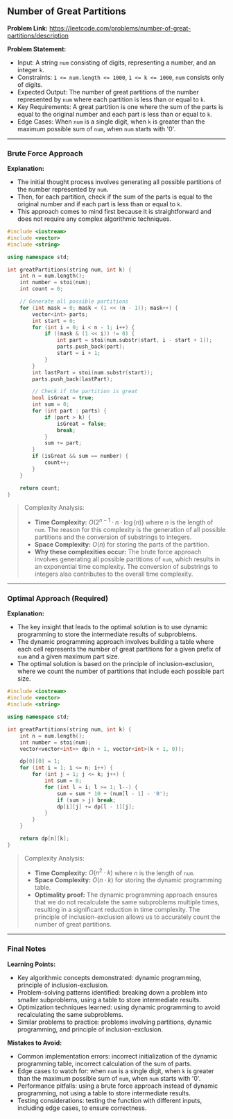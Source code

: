## Number of Great Partitions
**Problem Link:** https://leetcode.com/problems/number-of-great-partitions/description

**Problem Statement:**
- Input: A string `num` consisting of digits, representing a number, and an integer `k`.
- Constraints: `1 <= num.length <= 1000`, `1 <= k <= 1000`, `num` consists only of digits.
- Expected Output: The number of great partitions of the number represented by `num` where each partition is less than or equal to `k`.
- Key Requirements: A great partition is one where the sum of the parts is equal to the original number and each part is less than or equal to `k`.
- Edge Cases: When `num` is a single digit, when `k` is greater than the maximum possible sum of `num`, when `num` starts with '0'.

---

### Brute Force Approach

**Explanation:**
- The initial thought process involves generating all possible partitions of the number represented by `num`.
- Then, for each partition, check if the sum of the parts is equal to the original number and if each part is less than or equal to `k`.
- This approach comes to mind first because it is straightforward and does not require any complex algorithmic techniques.

```cpp
#include <iostream>
#include <vector>
#include <string>

using namespace std;

int greatPartitions(string num, int k) {
    int n = num.length();
    int number = stoi(num);
    int count = 0;

    // Generate all possible partitions
    for (int mask = 0; mask < (1 << (n - 1)); mask++) {
        vector<int> parts;
        int start = 0;
        for (int i = 0; i < n - 1; i++) {
            if ((mask & (1 << i)) != 0) {
                int part = stoi(num.substr(start, i - start + 1));
                parts.push_back(part);
                start = i + 1;
            }
        }
        int lastPart = stoi(num.substr(start));
        parts.push_back(lastPart);

        // Check if the partition is great
        bool isGreat = true;
        int sum = 0;
        for (int part : parts) {
            if (part > k) {
                isGreat = false;
                break;
            }
            sum += part;
        }
        if (isGreat && sum == number) {
            count++;
        }
    }

    return count;
}
```

> Complexity Analysis:
> - **Time Complexity:** $O(2^{n-1} \cdot n \cdot \log(n))$ where $n$ is the length of `num`. The reason for this complexity is the generation of all possible partitions and the conversion of substrings to integers.
> - **Space Complexity:** $O(n)$ for storing the parts of the partition.
> - **Why these complexities occur:** The brute force approach involves generating all possible partitions of `num`, which results in an exponential time complexity. The conversion of substrings to integers also contributes to the overall time complexity.

---

### Optimal Approach (Required)

**Explanation:**
- The key insight that leads to the optimal solution is to use dynamic programming to store the intermediate results of subproblems.
- The dynamic programming approach involves building a table where each cell represents the number of great partitions for a given prefix of `num` and a given maximum part size.
- The optimal solution is based on the principle of inclusion-exclusion, where we count the number of partitions that include each possible part size.

```cpp
#include <iostream>
#include <vector>
#include <string>

using namespace std;

int greatPartitions(string num, int k) {
    int n = num.length();
    int number = stoi(num);
    vector<vector<int>> dp(n + 1, vector<int>(k + 1, 0));

    dp[0][0] = 1;
    for (int i = 1; i <= n; i++) {
        for (int j = 1; j <= k; j++) {
            int sum = 0;
            for (int l = i; l >= 1; l--) {
                sum = sum * 10 + (num[l - 1] - '0');
                if (sum > j) break;
                dp[i][j] += dp[l - 1][j];
            }
        }
    }

    return dp[n][k];
}
```

> Complexity Analysis:
> - **Time Complexity:** $O(n^2 \cdot k)$ where $n$ is the length of `num`.
> - **Space Complexity:** $O(n \cdot k)$ for storing the dynamic programming table.
> - **Optimality proof:** The dynamic programming approach ensures that we do not recalculate the same subproblems multiple times, resulting in a significant reduction in time complexity. The principle of inclusion-exclusion allows us to accurately count the number of great partitions.

---

### Final Notes

**Learning Points:**
- Key algorithmic concepts demonstrated: dynamic programming, principle of inclusion-exclusion.
- Problem-solving patterns identified: breaking down a problem into smaller subproblems, using a table to store intermediate results.
- Optimization techniques learned: using dynamic programming to avoid recalculating the same subproblems.
- Similar problems to practice: problems involving partitions, dynamic programming, and principle of inclusion-exclusion.

**Mistakes to Avoid:**
- Common implementation errors: incorrect initialization of the dynamic programming table, incorrect calculation of the sum of parts.
- Edge cases to watch for: when `num` is a single digit, when `k` is greater than the maximum possible sum of `num`, when `num` starts with '0'.
- Performance pitfalls: using a brute force approach instead of dynamic programming, not using a table to store intermediate results.
- Testing considerations: testing the function with different inputs, including edge cases, to ensure correctness.